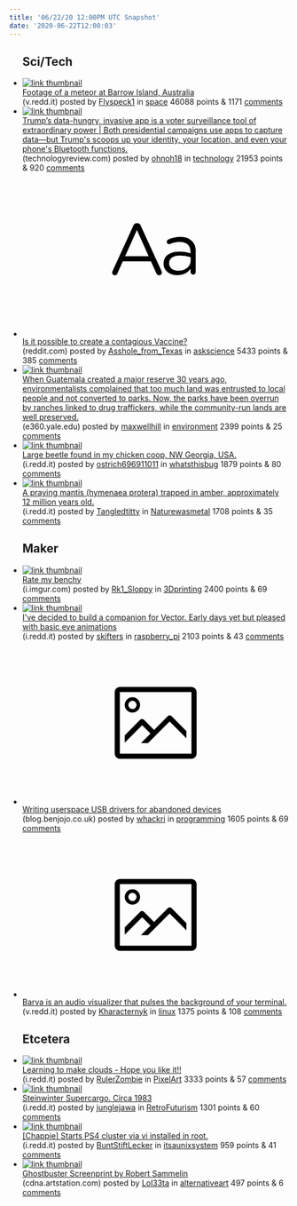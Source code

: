 ```yaml
---
title: '06/22/20 12:00PM UTC Snapshot'
date: '2020-06-22T12:00:03'
---
```

<ul>
<h2>Sci/Tech</h2>

<li><a href='https://v.redd.it/5wz7glrf1c651'><img src='https://b.thumbs.redditmedia.com/VsU9eTKZFuBwTxgbqgrDWKUQsctM9jKxJDAA_gTKb5g.jpg' alt='link thumbnail'></a><div><div class='linkTitle'><a href='https://v.redd.it/5wz7glrf1c651'>Footage of a meteor at Barrow Island, Australia</a></div>(v.redd.it) posted by <a href='https://www.reddit.com/user/Flyspeck1'>Flyspeck1</a> in <a href='https://www.reddit.com/r/space'>space</a> 46088 points & 1171 <a href='https://www.reddit.com/r/space/comments/hdf3xe/footage_of_a_meteor_at_barrow_island_australia/'>comments</a></div></li>

<li><a href='https://www.technologyreview.com/2020/06/21/1004228/trumps-data-hungry-invasive-app-is-a-voter-surveillance-tool-of-extraordinary-scope/'><img src='https://b.thumbs.redditmedia.com/wwnb30oBsUZ3U5SCCw1JJnVhr7zD4kIR3rl9znJEcgI.jpg' alt='link thumbnail'></a><div><div class='linkTitle'><a href='https://www.technologyreview.com/2020/06/21/1004228/trumps-data-hungry-invasive-app-is-a-voter-surveillance-tool-of-extraordinary-scope/'>Trump’s data-hungry, invasive app is a voter surveillance tool of extraordinary power | Both presidential campaigns use apps to capture data—but Trump's scoops up your identity, your location, and even your phone's Bluetooth functions.</a></div>(technologyreview.com) posted by <a href='https://www.reddit.com/user/ohnoh18'>ohnoh18</a> in <a href='https://www.reddit.com/r/technology'>technology</a> 21953 points & 920 <a href='https://www.reddit.com/r/technology/comments/hdf3o7/trumps_datahungry_invasive_app_is_a_voter/'>comments</a></div></li>

<li><a href='https://www.reddit.com/r/askscience/comments/hdao65/is_it_possible_to_create_a_contagious_vaccine/'><svg version='1.1' viewBox='-34 -12 104 64' preserveAspectRatio='xMidYMid slice' xmlns='http://www.w3.org/2000/svg' xmlns:xlink='http://www.w3.org/1999/xlink'>
    <title>text link thumbnail</title>
    <path d='M12.19,8.84a1.45,1.45,0,0,0-1.4-1h-.12a1.46,1.46,0,0,0-1.42,1L1.14,26.56a1.29,1.29,0,0,0-.14.59,1,1,0,0,0,1,1,1.12,1.12,0,0,0,1.08-.77l2.08-4.65h11l2.08,4.59a1.24,1.24,0,0,0,1.12.83,1.08,1.08,0,0,0,1.08-1.08,1.64,1.64,0,0,0-.14-.57ZM6.08,20.71l4.59-10.22,4.6,10.22Z'>
    </path>
    <path d='M32.24,14.78A6.35,6.35,0,0,0,27.6,13.2a11.36,11.36,0,0,0-4.7,1,1,1,0,0,0-.58.89,1,1,0,0,0,.94.92,1.23,1.23,0,0,0,.39-.08,8.87,8.87,0,0,1,3.72-.81c2.7,0,4.28,1.33,4.28,3.92v.5a15.29,15.29,0,0,0-4.42-.61c-3.64,0-6.14,1.61-6.14,4.64v.05c0,2.95,2.7,4.48,5.37,4.48a6.29,6.29,0,0,0,5.19-2.48V26.9a1,1,0,0,0,1,1,1,1,0,0,0,1-1.06V19A5.71,5.71,0,0,0,32.24,14.78Zm-.56,7.7c0,2.28-2.17,3.89-4.81,3.89-1.94,0-3.61-1.06-3.61-2.86v-.06c0-1.8,1.5-3,4.2-3a15.2,15.2,0,0,1,4.22.61Z'>
    </path>
    </svg></a><div><div class='linkTitle'><a href='https://www.reddit.com/r/askscience/comments/hdao65/is_it_possible_to_create_a_contagious_vaccine/'>Is it possible to create a contagious Vaccine?</a></div>(reddit.com) posted by <a href='https://www.reddit.com/user/Asshole_from_Texas'>Asshole_from_Texas</a> in <a href='https://www.reddit.com/r/askscience'>askscience</a> 5433 points & 385 <a href='https://www.reddit.com/r/askscience/comments/hdao65/is_it_possible_to_create_a_contagious_vaccine/'>comments</a></div></li>

<li><a href='https://e360.yale.edu/features/parks-vs-people-in-guatemala-communities-take-best-care-of-the-forest'><img src='https://a.thumbs.redditmedia.com/SJ6o-HgFQVev5Po5-RZJ9BBpyszRXCBfrlQ3QxUuQ-0.jpg' alt='link thumbnail'></a><div><div class='linkTitle'><a href='https://e360.yale.edu/features/parks-vs-people-in-guatemala-communities-take-best-care-of-the-forest'>When Guatemala created a major reserve 30 years ago, environmentalists complained that too much land was entrusted to local people and not converted to parks. Now, the parks have been overrun by ranches linked to drug traffickers, while the community-run lands are well preserved.</a></div>(e360.yale.edu) posted by <a href='https://www.reddit.com/user/maxwellhill'>maxwellhill</a> in <a href='https://www.reddit.com/r/environment'>environment</a> 2399 points & 25 <a href='https://www.reddit.com/r/environment/comments/hdakuf/when_guatemala_created_a_major_reserve_30_years/'>comments</a></div></li>

<li><a href='https://i.redd.it/rdw7xw8ku9651.jpg'><img src='https://b.thumbs.redditmedia.com/-fXt6Mhr8tLV-ta5X5h1bNgqXxYXiS3_RodyLO60mJE.jpg' alt='link thumbnail'></a><div><div class='linkTitle'><a href='https://i.redd.it/rdw7xw8ku9651.jpg'>Large beetle found in my chicken coop, NW Georgia, USA.</a></div>(i.redd.it) posted by <a href='https://www.reddit.com/user/ostrich696911011'>ostrich696911011</a> in <a href='https://www.reddit.com/r/whatsthisbug'>whatsthisbug</a> 1879 points & 80 <a href='https://www.reddit.com/r/whatsthisbug/comments/hd7lk6/large_beetle_found_in_my_chicken_coop_nw_georgia/'>comments</a></div></li>

<li><a href='https://i.redd.it/dtmm5mv9ic651.jpg'><img src='https://b.thumbs.redditmedia.com/9UrWGsRAjBDfOvazYwz3oPfvYI4lB5KdGRtuiKypw1c.jpg' alt='link thumbnail'></a><div><div class='linkTitle'><a href='https://i.redd.it/dtmm5mv9ic651.jpg'>A praying mantis (hymenaea protera) trapped in amber, approximately 12 million years old.</a></div>(i.redd.it) posted by <a href='https://www.reddit.com/user/Tangledtitty'>Tangledtitty</a> in <a href='https://www.reddit.com/r/Naturewasmetal'>Naturewasmetal</a> 1708 points & 35 <a href='https://www.reddit.com/r/Naturewasmetal/comments/hdgmtu/a_praying_mantis_hymenaea_protera_trapped_in/'>comments</a></div></li>

<h2>Maker</h2>

<li><a href='https://i.imgur.com/uqlSe6p.jpg'><img src='https://b.thumbs.redditmedia.com/KqRKXusHhzQKKl8CeGmvub5jtCEwvI5TAXU6dX7ZMiU.jpg' alt='link thumbnail'></a><div><div class='linkTitle'><a href='https://i.imgur.com/uqlSe6p.jpg'>Rate my benchy</a></div>(i.imgur.com) posted by <a href='https://www.reddit.com/user/Rk1_Sloppy'>Rk1_Sloppy</a> in <a href='https://www.reddit.com/r/3Dprinting'>3Dprinting</a> 2400 points & 69 <a href='https://www.reddit.com/r/3Dprinting/comments/hdmgj5/rate_my_benchy/'>comments</a></div></li>

<li><a href='https://i.redd.it/c6vig6ny2b651.gif'><img src='https://a.thumbs.redditmedia.com/kp32ymrU0JmvMo4M2H-o0fiARuD-Rn4TBMdXx0fHkm4.jpg' alt='link thumbnail'></a><div><div class='linkTitle'><a href='https://i.redd.it/c6vig6ny2b651.gif'>I've decided to build a companion for Vector. Early days yet but pleased with basic eye animations</a></div>(i.redd.it) posted by <a href='https://www.reddit.com/user/skifters'>skifters</a> in <a href='https://www.reddit.com/r/raspberry_pi'>raspberry_pi</a> 2103 points & 43 <a href='https://www.reddit.com/r/raspberry_pi/comments/hdbql0/ive_decided_to_build_a_companion_for_vector_early/'>comments</a></div></li>

<li><a href='https://blog.benjojo.co.uk/post/userspace-usb-drivers'><svg version='1.1' viewBox='-34 -14 104 64' preserveAspectRatio='xMidYMid meet' xmlns='http://www.w3.org/2000/svg' xmlns:xlink='http://www.w3.org/1999/xlink'>
    <title>link thumbnail</title>
    <path d='M32,4H4A2,2,0,0,0,2,6V30a2,2,0,0,0,2,2H32a2,2,0,0,0,2-2V6A2,2,0,0,0,32,4ZM4,30V6H32V30Z'></path>
    <path d='M8.92,14a3,3,0,1,0-3-3A3,3,0,0,0,8.92,14Zm0-4.6A1.6,1.6,0,1,1,7.33,11,1.6,1.6,0,0,1,8.92,9.41Z'></path>
    <path d='M22.78,15.37l-5.4,5.4-4-4a1,1,0,0,0-1.41,0L5.92,22.9v2.83l6.79-6.79L16,22.18l-3.75,3.75H15l8.45-8.45L30,24V21.18l-5.81-5.81A1,1,0,0,0,22.78,15.37Z'></path>
    </svg></a><div><div class='linkTitle'><a href='https://blog.benjojo.co.uk/post/userspace-usb-drivers'>Writing userspace USB drivers for abandoned devices</a></div>(blog.benjojo.co.uk) posted by <a href='https://www.reddit.com/user/whackri'>whackri</a> in <a href='https://www.reddit.com/r/programming'>programming</a> 1605 points & 69 <a href='https://www.reddit.com/r/programming/comments/hd87dk/writing_userspace_usb_drivers_for_abandoned/'>comments</a></div></li>

<li><a href='https://v.redd.it/y43tu7koqa651'><svg version='1.1' viewBox='-34 -14 104 64' preserveAspectRatio='xMidYMid meet' xmlns='http://www.w3.org/2000/svg' xmlns:xlink='http://www.w3.org/1999/xlink'>
    <title>link thumbnail</title>
    <path d='M32,4H4A2,2,0,0,0,2,6V30a2,2,0,0,0,2,2H32a2,2,0,0,0,2-2V6A2,2,0,0,0,32,4ZM4,30V6H32V30Z'></path>
    <path d='M8.92,14a3,3,0,1,0-3-3A3,3,0,0,0,8.92,14Zm0-4.6A1.6,1.6,0,1,1,7.33,11,1.6,1.6,0,0,1,8.92,9.41Z'></path>
    <path d='M22.78,15.37l-5.4,5.4-4-4a1,1,0,0,0-1.41,0L5.92,22.9v2.83l6.79-6.79L16,22.18l-3.75,3.75H15l8.45-8.45L30,24V21.18l-5.81-5.81A1,1,0,0,0,22.78,15.37Z'></path>
    </svg></a><div><div class='linkTitle'><a href='https://v.redd.it/y43tu7koqa651'>Barva is an audio visualizer that pulses the background of your terminal.</a></div>(v.redd.it) posted by <a href='https://www.reddit.com/user/Kharacternyk'>Kharacternyk</a> in <a href='https://www.reddit.com/r/linux'>linux</a> 1375 points & 108 <a href='https://www.reddit.com/r/linux/comments/hdakq8/barva_is_an_audio_visualizer_that_pulses_the/'>comments</a></div></li>

<h2>Etcetera</h2>

<li><a href='https://i.redd.it/6ar35rk78b651.png'><img src='https://b.thumbs.redditmedia.com/B99KekMj_QK7S2DQjIM0G_g4m4HWsRAhcmVmBPJTsVI.jpg' alt='link thumbnail'></a><div><div class='linkTitle'><a href='https://i.redd.it/6ar35rk78b651.png'>Learning to make clouds - Hope you like it!!</a></div>(i.redd.it) posted by <a href='https://www.reddit.com/user/RulerZombie'>RulerZombie</a> in <a href='https://www.reddit.com/r/PixelArt'>PixelArt</a> 3333 points & 57 <a href='https://www.reddit.com/r/PixelArt/comments/hdc8u4/learning_to_make_clouds_hope_you_like_it/'>comments</a></div></li>

<li><a href='https://i.redd.it/s4egb20jyd651.jpg'><img src='https://b.thumbs.redditmedia.com/faB6fNMmTerIQA7HvW2AzTnj8uOmYui4Una_-UjyXWk.jpg' alt='link thumbnail'></a><div><div class='linkTitle'><a href='https://i.redd.it/s4egb20jyd651.jpg'>Steinwinter Supercargo. Circa 1983</a></div>(i.redd.it) posted by <a href='https://www.reddit.com/user/junglejawa'>junglejawa</a> in <a href='https://www.reddit.com/r/RetroFuturism'>RetroFuturism</a> 1301 points & 60 <a href='https://www.reddit.com/r/RetroFuturism/comments/hdkw9t/steinwinter_supercargo_circa_1983/'>comments</a></div></li>

<li><a href='https://i.redd.it/p5j33u5asa651.png'><img src='https://b.thumbs.redditmedia.com/6rBUKbzLu7s9KgG7H15bohmyA_mOJYvTU4idbQpN13I.jpg' alt='link thumbnail'></a><div><div class='linkTitle'><a href='https://i.redd.it/p5j33u5asa651.png'>[Chappie] Starts PS4 cluster via vi installed in root.</a></div>(i.redd.it) posted by <a href='https://www.reddit.com/user/BuntStiftLecker'>BuntStiftLecker</a> in <a href='https://www.reddit.com/r/itsaunixsystem'>itsaunixsystem</a> 959 points & 41 <a href='https://www.reddit.com/r/itsaunixsystem/comments/hdap78/chappie_starts_ps4_cluster_via_vi_installed_in/'>comments</a></div></li>

<li><a href='https://cdna.artstation.com/p/assets/images/images/027/761/872/large/robert-sammelin-image.jpg'><img src='https://b.thumbs.redditmedia.com/kdV5AmtPOoDCsnf-ludp6fQ6qQIP2IX3hFhgl4tN9xc.jpg' alt='link thumbnail'></a><div><div class='linkTitle'><a href='https://cdna.artstation.com/p/assets/images/images/027/761/872/large/robert-sammelin-image.jpg'>Ghostbuster Screenprint by Robert Sammelin</a></div>(cdna.artstation.com) posted by <a href='https://www.reddit.com/user/Lol33ta'>Lol33ta</a> in <a href='https://www.reddit.com/r/alternativeart'>alternativeart</a> 497 points & 6 <a href='https://www.reddit.com/r/alternativeart/comments/hd7vd9/ghostbuster_screenprint_by_robert_sammelin/'>comments</a></div></li>

</ul>
